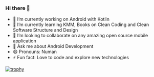 ### Hi there 👋

<!--
**NumanArif/NumanArif** is a ✨ _special_ ✨ repository because its `README.md` (this file) appears on your GitHub profile.

Here are some ideas to get you started:-->

- 🔭 I’m currently working on Android with Kotlin
- 🌱 I’m currently learning KMM, Books on Clean Coding and Clean Software Structure and Design
- 👯 I’m looking to collaborate on any amazing open source mobile application
- 💬 Ask me about Android Development
- 😄 Pronouns: Numan
- ⚡ Fun fact: Love to code and explore new technologies

[![trophy](https://github-profile-trophy.vercel.app/?username=NumanArif&theme=darkhub&title=Commits)](https://github.com/ryo-ma/github-profile-trophy)
